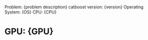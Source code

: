 Problem: {problem description}
catboost version: {version}
Operating System: {OS}
CPU: {CPU}
# GPU: {GPU}
